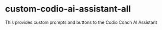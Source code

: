 # custom-codio-ai-assistant-all
This provides custom prompts and buttons to the Codio Coach AI Assistant
